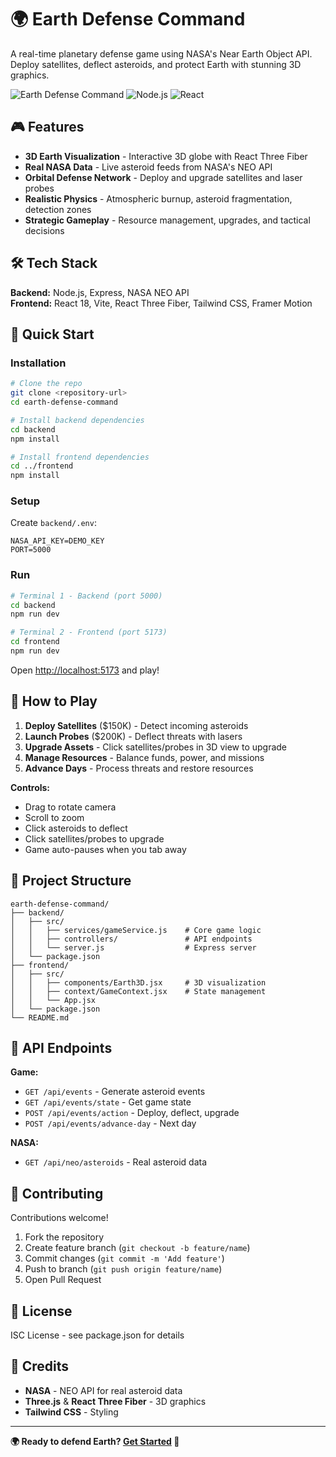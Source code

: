 # 🌍 Earth Defense Command

A real-time planetary defense game using NASA's Near Earth Object API. Deploy satellites, deflect asteroids, and protect Earth with stunning 3D graphics.

![Earth Defense Command](https://img.shields.io/badge/status-active-success) ![Node.js](https://img.shields.io/badge/node-%3E%3D16-brightgreen) ![React](https://img.shields.io/badge/react-18-blue)

## 🎮 Features

- **3D Earth Visualization** - Interactive 3D globe with React Three Fiber
- **Real NASA Data** - Live asteroid feeds from NASA's NEO API
- **Orbital Defense Network** - Deploy and upgrade satellites and laser probes
- **Realistic Physics** - Atmospheric burnup, asteroid fragmentation, detection zones
- **Strategic Gameplay** - Resource management, upgrades, and tactical decisions

## 🛠️ Tech Stack

**Backend:** Node.js, Express, NASA NEO API  
**Frontend:** React 18, Vite, React Three Fiber, Tailwind CSS, Framer Motion

## 🚀 Quick Start

### Installation

```bash
# Clone the repo
git clone <repository-url>
cd earth-defense-command

# Install backend dependencies
cd backend
npm install

# Install frontend dependencies
cd ../frontend
npm install
```

### Setup

Create `backend/.env`:

```env
NASA_API_KEY=DEMO_KEY
PORT=5000
```

### Run

```bash
# Terminal 1 - Backend (port 5000)
cd backend
npm run dev

# Terminal 2 - Frontend (port 5173)
cd frontend
npm run dev
```

Open [http://localhost:5173](http://localhost:5173) and play!

## 🎯 How to Play

1. **Deploy Satellites** ($150K) - Detect incoming asteroids
2. **Launch Probes** ($200K) - Deflect threats with lasers
3. **Upgrade Assets** - Click satellites/probes in 3D view to upgrade
4. **Manage Resources** - Balance funds, power, and missions
5. **Advance Days** - Process threats and restore resources

**Controls:**

- Drag to rotate camera
- Scroll to zoom
- Click asteroids to deflect
- Click satellites/probes to upgrade
- Game auto-pauses when you tab away

## 📁 Project Structure

```
earth-defense-command/
├── backend/
│   ├── src/
│   │   ├── services/gameService.js    # Core game logic
│   │   ├── controllers/               # API endpoints
│   │   └── server.js                  # Express server
│   └── package.json
├── frontend/
│   ├── src/
│   │   ├── components/Earth3D.jsx     # 3D visualization
│   │   ├── context/GameContext.jsx    # State management
│   │   └── App.jsx
│   └── package.json
└── README.md
```

## 🔗 API Endpoints

**Game:**

- `GET /api/events` - Generate asteroid events
- `GET /api/events/state` - Get game state
- `POST /api/events/action` - Deploy, deflect, upgrade
- `POST /api/events/advance-day` - Next day

**NASA:**

- `GET /api/neo/asteroids` - Real asteroid data

## 🤝 Contributing

Contributions welcome!

1. Fork the repository
2. Create feature branch (`git checkout -b feature/name`)
3. Commit changes (`git commit -m 'Add feature'`)
4. Push to branch (`git push origin feature/name`)
5. Open Pull Request

## 📄 License

ISC License - see package.json for details

## 🙏 Credits

- **NASA** - NEO API for real asteroid data
- **Three.js** & **React Three Fiber** - 3D graphics
- **Tailwind CSS** - Styling

---

**🌍 Ready to defend Earth? [Get Started](#-quick-start) 🚀**
